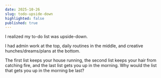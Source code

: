 ```yaml
---
date: 2025-10-26
slug: todo-upside-down
highlighted: false
published: true
---
```

I realized my to-do list was upside-down.

I had admin work at the top, daily routines in the middle, and creative hunches/dreams/plans at the bottom.

The first list keeps your house running, the second list keeps your hair from catching fire, and the last list gets you up in the morning. Why would the list that gets you up in the morning be last?